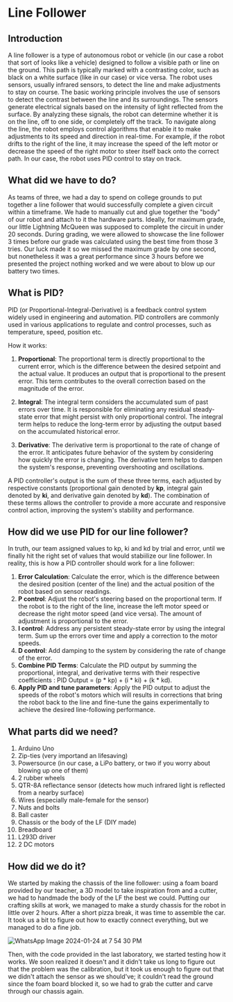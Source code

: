 # Line Follower
## Introduction

A line follower is a type of autonomous robot or vehicle (in our case a robot that sort of looks like a vehicle) designed to follow a visible path or line on the ground. This path is typically marked with a contrasting color, such as black on a white surface (like in our case) or vice versa. The robot uses sensors, usually infrared sensors, to detect the line and make adjustments to stay on course. The basic working principle involves the use of sensors to detect the contrast between the line and its surroundings. The sensors generate electrical signals based on the intensity of light reflected from the surface. By analyzing these signals, the robot can determine whether it is on the line, off to one side, or completely off the track. To navigate along the line, the robot employs control algorithms that enable it to make adjustments to its speed and direction in real-time. For example, if the robot drifts to the right of the line, it may increase the speed of the left motor or decrease the speed of the right motor to steer itself back onto the correct path. In our case, the robot uses PID control to stay on track.

## What did we have to do?

As teams of three, we had a day to spend on college grounds to put together a line follower that would successfully complete a given circuit within a timeframe. We hade to manually cut and glue together the "body" of our robot and attach to it the hardware parts. Ideally, for maximum grade, our little Lightning McQueen was supposed to complete the circuit in under 20 seconds. During grading, we were allowed to showcase the line follower 3 times before our grade was calculated using the best time from those 3 tries. Our luck made it so we missed the maximum grade by one second, but nonetheless it was a great performance since 3 hours before we presented the project nothing worked and we were about to blow up our battery two times.

## What is PID?

PID (or Proportional-Integral-Derivative) is a feedback control system widely used in engineering and automation. PID controllers are commonly used in various applications to regulate and control processes, such as temperature, speed, position etc.

How it works: <br/>

1. **Proportional**: The proportional term is directly proportional to the current error, which is the difference between the desired setpoint and the actual value. It produces an output that is proportional to the present error. This term contributes to the overall correction based on the magnitude of the error. <br/>

2. **Integral**: The integral term considers the accumulated sum of past errors over time. It is responsible for eliminating any residual steady-state error that might persist with only proportional control. The integral term helps to reduce the long-term error by adjusting the output based on the accumulated historical error. <br/>

3. **Derivative**: The derivative term is proportional to the rate of change of the error. It anticipates future behavior of the system by considering how quickly the error is changing. The derivative term helps to dampen the system's response, preventing overshooting and oscillations. <br/>

A PID controller's output is the sum of these three terms, each adjusted by respective constants (proportional gain denoted by **kp**, integral gain denoted by **ki**, and derivative gain denoted by **kd**). The combination of these terms allows the controller to provide a more accurate and responsive control action, improving the system's stability and performance.

## How did we use PID for our line follower?

In truth, our team assigned values to kp, ki and kd by trial and error, until we finally hit the right set of values that would stabiilize our line follower. In reality, this is how a PID controller should work for a line follower: <br/>

1. **Error Calculation**: Calculate the error, which is the difference between the desired position (center of the line) and the actual position of the robot based on sensor readings. <br/>
2. **P control**: Adjust the robot's steering based on the proportional term. If the robot is to the right of the line, increase the left motor speed or decrease the right motor speed (and vice versa). The amount of adjustment is proportional to the error. <br/>
3. **I control**: Address any persistent steady-state error by using the integral term. Sum up the errors over time and apply a correction to the motor speeds. <br/>
4. **D control**: Add damping to the system by considering the rate of change of the error. <br/>
5. **Combine PID Terms**: Calculate the PID output by summing the proportional, integral, and derivative terms with their respective coefficients : PID Output = (p * kp) + (i * ki) + (k * kd). <br/>
6. **Apply PID and tune parameters**: Apply the PID output to adjust the speeds of the robot's motors which will results in corrections that bring the robot back to the line and fine-tune the gains experimentally to achieve the desired line-following performance.

## What parts did we need?

1. Arduino Uno
2. Zip-ties (very importand an lifesaving)
3. Powersource (in our case, a LiPo battery, or two if you worry about blowing up one of them)
4. 2 rubber wheels
5. QTR-8A reflectance sensor (detects how much infrared light is reflected from a nearby surface)
6. Wires (especially male-female for the sensor)
7. Nuts and bolts
8. Ball caster
9. Chassis or the body of the LF (DIY made)
10. Breadboard
11. L293D driver
12. 2 DC motors

## How did we do it?

We started by making the chassis of the line follower: using a foam board provided by our teacher, a 3D model to take inspiration from and a cutter, we had to handmade the body of the LF the best we could. Putting our crafting skills at work, we managed to make a sturdy chassis for the robot in little over 2 hours. After a short pizza break, it was time to assemble the car. It took us a bit to figure out how to exactly connect everything, but we managed to do a fine job.

![WhatsApp Image 2024-01-24 at 7 54 30 PM](https://github.com/slayyyyyyy/Line-Follower/assets/104028747/5deafe15-4283-40b4-b32b-0a4df5b88762)


Then, with the code provided in the last laboratory, we started testing how it works. We soon realized it doesn't and it didn't take us long to figure out that the problem was the calibration, but it took us enough to figure out that we didn't attach the sensor as we should've; it couldn't read the ground since the foam board blocked it, so we had to grab the cutter and carve through our chassis again.
